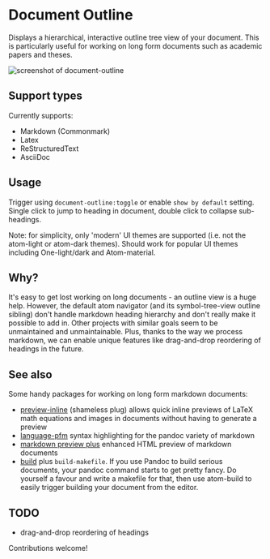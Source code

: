 # Document Outline

Displays a hierarchical, interactive outline tree view of your document. This is particularly useful for working on long form documents such as academic papers and theses.

![screenshot of document-outline](https://raw.githubusercontent.com/mangecoeur/document-outline/master/document-outline-screenshot.png)

## Support types

Currently supports:

- Markdown (Commonmark)
- Latex
- ReStructuredText
- AsciiDoc

## Usage

Trigger using `document-outline:toggle` or enable `show by default` setting. Single click to jump to heading in document, double click to collapse sub-headings.

Note: for simplicity, only 'modern' UI themes are supported (i.e. not the atom-light or atom-dark themes). Should work for popular UI themes including One-light/dark and Atom-material.


## Why?

It's easy to get lost working on long documents - an outline view is a huge help. However, the default atom navigator (and its symbol-tree-view outline sibling) don't handle markdown heading hierarchy and don't really make it possible to add in. Other projects with similar goals seem to be unmaintained and unmaintainable. Plus, thanks to the way we process markdown, we can enable unique features like drag-and-drop reordering of headings in the future.

## See also

Some handy packages for working on long form markdown documents:

- [preview-inline](https://atom.io/packages/preview-inline) (shameless plug) allows quick inline previews of LaTeX math equations and images in documents without having to generate a preview
- [language-pfm](https://atom.io/packages/language-pfm) syntax highlighting for the pandoc variety of markdown
- [markdown preview plus](https://atom.io/packages/markdown-preview-plus) enhanced HTML preview of markdown documents
- [build](https://atom.io/packages/build) plus `build-makefile`. If you use Pandoc to build serious documents, your pandoc command starts to get pretty fancy. Do yourself a favour and write a makefile for that, then use atom-build to easily trigger building your document from the editor.


## TODO

- drag-and-drop reordering of headings

Contributions welcome!
